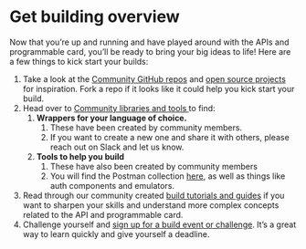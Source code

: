 # Get building overview

Now that you’re up and running and have played around with the APIs and programmable card, you’ll be ready to bring your big ideas to life! Here are a few things to kick start your builds:

1. Take a look at the [Community GitHub repos](https://github.com/Investec-Developer-Community) and [open source projects](https://github.com/Investec-Developer-Community/Community-Projects/) for inspiration. Fork a repo if it looks like it could help you kick start your build.
2. Head over to [Community libraries and tools ](https://investec.gitbook.io/programmable-banking-community-wiki/get-building/community-libraries-and-tools)to find:
   1. **Wrappers for your language of choice.**&#x20;
      1. These have been created by community members.&#x20;
      2. If you want to create a new one and share it with others, please reach out on Slack and let us know.&#x20;
   2. **Tools to help you build**
      1. These have also been created by community members
      2. You will find the Postman collection [here](https://www.postman.com/investec-open-api/programmable-banking/overview), as well as things like auth components and emulators.&#x20;
3. Read through our community created [build tutorials and guides](https://investec.gitbook.io/programmable-banking-community-wiki/get-building/build-something-simple) if you want to sharpen your skills and understand more complex concepts related to the API and programmable card.
4. Challenge yourself and [sign up for a build event or challenge](https://investec.gitbook.io/programmable-banking-community-wiki/get-building/build-events). It’s a great way to learn quickly and give yourself a deadline.
